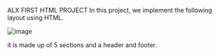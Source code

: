 ALX FIRST HTML PROJECT
In this project, we implement the following layout using HTML.

![image](https://github.com/raghda900/alx_html_css/assets/98024713/3af47a4b-c280-4d3a-a630-257d4ab3717e)



it is made up of 5 sections and a header and footer.
